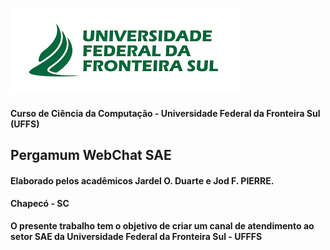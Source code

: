![Imagem brasão UFFS](img/uffs.png)

#### Curso de Ciência da Computação - Universidade Federal da Fronteira Sul (UFFS) ####

## Pergamum WebChat SAE ##

#### Elaborado pelos acadêmicos Jardel O. Duarte e Jod F. PIERRE. ####  

#### Chapecó - SC ####


**O presente trabalho tem o objetivo de criar um canal de atendimento ao
setor SAE da Universidade Federal da Fronteira Sul - UFFFS**